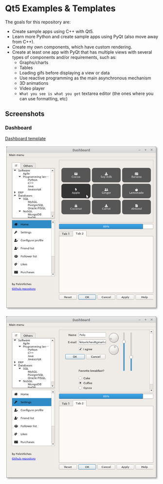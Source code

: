 # Qt5 Examples & Templates

The goals for this repository are:

* Create sample apps using C++ with Qt5.
* Learn more Python and create sample apps using PyQt (also move away from C++).
* Create my own components, which have custom rendering.
* Create at least one app with PyQt that has multiple views with several types of components and/or requirements, such as:
  * Graphs/charts
  * Tables
  * Loading gifs before displaying a view or data
  * Use reactive programming as the main asynchronous mechanism
  * 3D animations
  * Video player
  * `What you see is what you get` textarea editor (the ones where you can use formatting, etc)



## Screenshots

### Dashboard


[Dashboard template](dashboard)


<p align="center">
  <img src="images/dashboard1.png" width="600" title="Dashboard 1">
</p>

<p align="center">
  <img src="images/dashboard2.png" width="600" title="Dashboard 2">
</p>


